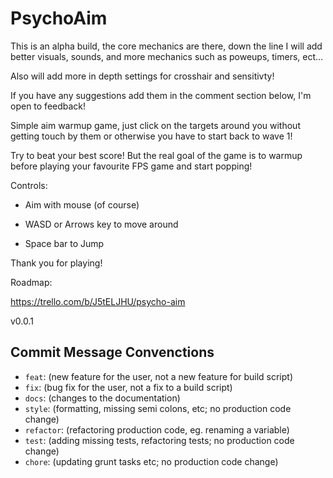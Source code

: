# PsychoAim

This is an alpha build, the core mechanics are there, down the line I will add better visuals, sounds, and more mechanics such as poweups, timers, ect...

Also will add more in depth settings for crosshair and sensitivty!

If you have any suggestions add them in the comment section below, I'm open to feedback!

Simple aim warmup game, just click on the targets around you without getting touch by them or otherwise you have to start back to wave 1!

Try to beat your best score! But the real goal of the game is to warmup before playing your favourite FPS game and start popping!

Controls:

- Aim with mouse (of course)

- WASD or Arrows key to move around

- Space bar to Jump

Thank you for playing!

Roadmap:

https://trello.com/b/J5tELJHU/psycho-aim

v0.0.1
 
 ## Commit Message Convenctions
 
 - `feat`: (new feature for the user, not a new feature for build script)
- `fix`: (bug fix for the user, not a fix to a build script)
- `docs`: (changes to the documentation)
- `style`: (formatting, missing semi colons, etc; no production code change)
- `refactor`: (refactoring production code, eg. renaming a variable)
- `test`: (adding missing tests, refactoring tests; no production code change)
- `chore`: (updating grunt tasks etc; no production code change)
